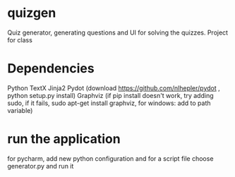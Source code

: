 # quizgen
Quiz generator, generating questions and UI for solving the quizzes. Project for class

# Dependencies

Python
TextX
Jinja2
Pydot (download https://github.com/nlhepler/pydot , python setup.py install)
Graphviz (if pip install doesn't work, try adding sudo, if it fails, sudo apt-get install graphviz, for windows: add to path variable)

# run the application

for pycharm, add new python configuration and for a script file choose generator.py and run it
